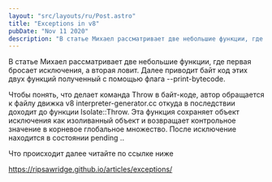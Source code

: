```yaml
---
layout: "src/layouts/ru/Post.astro"
title: "Exceptions in v8"
pubDate: "Nov 11 2020"
description: "В статье Михаел рассматривает две небольшие функции, где первая бросает исключения, а вторая ловит. Далее приводит байт код этих двух функций полученный с помощью флага --print-bytecode..."
---
```


В статье Михаел рассматривает две небольшие функции, где первая бросает исключения, а вторая ловит. Далее приводит байт код этих двух функций полученный с помощью флага --print-bytecode.

Чтобы понять, что делает команда Throw в байт-коде, автор обращается к файлу движка v8 interpreter-generator.cc откуда в последствии доходит до функции Isolate::Throw. Эта функция сохраняет объект исключения как изоливанный объект
и возвращает контрольное значение в корневое глобальное множество. После исключение находится в состоянии pending ..

Что происходит далее читайте по ссылке ниже

https://ripsawridge.github.io/articles/exceptions/
